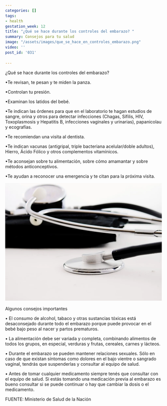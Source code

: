 ```yaml
---
categories: []
tags:
- health
gestation_week: 12
title: "¿Qué se hace durante los controles del embarazo? "
summary: Consejos para tu salud
image: "/assets/images/que_se_hace_en_controles_embarazo.png"
video: ''
post_id: '031'

---
```

¿Qué se hace durante los controles del embarazo? 

•Te revisan, te pesan y te miden la panza. 

•Controlan tu presión. 

•Examinan los latidos del bebé. 

•Te indican las órdenes para que en el laboratorio te hagan estudios de sangre, orina y otros para detectar infecciones (Chagas, Sífilis, HIV, Toxoplasmosis y Hepatitis B, infecciones vaginales  y urinarias), papanicolau y ecografías.  

•Te recomiendan una visita al dentista. 

•Te indican vacunas (antigripal, triple bacteriana acelular/doble adultos), Hierro, Ácido Fólico y otros complementos vitamínicos. 

•Te aconsejan sobre tu alimentación, sobre cómo amamantar y sobre métodos anticonceptivos. 

•Te ayudan a reconocer una emergencia y te citan para la próxima visita. 

![](/assets/images/image887-1.png)

Algunos consejos importantes 

• El consumo de alcohol, tabaco y otras sustancias tóxicas está desaconsejado durante todo el embarazo porque puede provocar en el bebé bajo peso al nacer y partos prematuros. 

• La alimentación debe ser variada y completa, combinando alimentos de todos los grupos, en especial, verduras y frutas, cereales, carnes y lácteos. 

• Durante el embarazo se pueden mantener relaciones sexuales. Sólo en caso de que existan síntomas como dolores en el bajo vientre o sangrado vaginal, tendrás que suspenderlas y consultar al equipo de salud. 

• Antes de tomar cualquier medicamento siempre tenés que consultar con el equipo de salud. Si estás tomando una medicación previa al embarazo es bueno consultar si se puede continuar o hay que cambiar la dosis o el medicamento.

FUENTE: Ministerio de Salud de la Nación